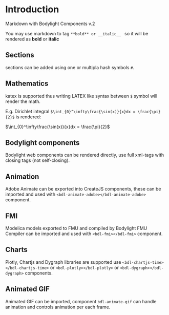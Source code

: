 # Introduction

Markdown with Bodylight Components v.2

You may use markdown to tag `**bold** or __italic__ ` so it will be rendered as **bold** or __italic__ 

## Sections
sections can be added using one or multipla hash symbols `#`. 
## Mathematics
katex is supported thus writing LATEX like syntax between `$` symbol will render the math.

E.g. Dirichlet integral `$\int_{0}^\infty\frac{\sin(x)}{x}dx = \frac{\pi}{2}$` is rendered:

$\int_{0}^\infty\frac{\sin(x)}{x}dx = \frac{\pi}{2}$

## Bodylight components

Bodylight web components can be rendered directly, use full xml-tags with closing tags (not self-closing).
<bdl-range min="10" max="20" step="2" default="15"></bdl-range>

## Animation

Adobe Animate can be exported into CreateJS components, these can be imported and used with `<bdl-animate-adobe></bdl-animate-adobe>` component.

## FMI 

Modelica models exported to FMU and compiled by Bodylight FMU Compiler can be imported and used with `<bdl-fmi></bdl-fmi>` component.

## Charts
Plotly, Chartjs and Dygraph libraries are supported use `<bdl-chartjs-time></bdl-chartjs-time>` or `<bdl-plotly></bdl-plotly>` or `<bdl-dygraph></bdl-dygraph>` components.

## Animated GIF
Animated GIF can be imported, component `bdl-animate-gif` can handle animation and controls animation per each frame.
